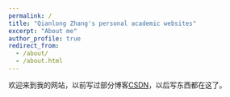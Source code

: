 ```yaml
---
permalink: /
title: "Qianlong Zhang's personal academic websites"
excerpt: "About me"
author_profile: true
redirect_from:
  - /about/
  - /about.html
---
```


欢迎来到我的网站，以前写过部分博客[CSDN](https://blog.csdn.net/qianlong4526888)，以后写东西都在这了。
